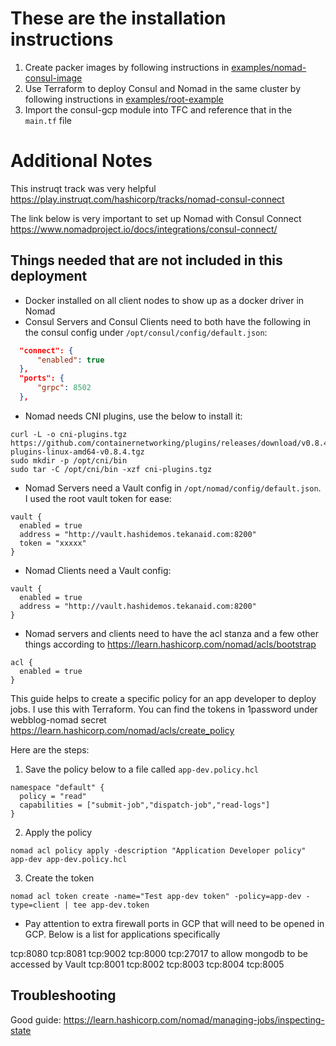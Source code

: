 # These are the installation instructions

1. Create packer images by following instructions in [examples/nomad-consul-image](https://github.com/samgabrail/terraform-google-nomad/tree/master/examples/nomad-consul-image)
2. Use Terraform to deploy Consul and Nomad in the same cluster by following instructions in [examples/root-example](https://github.com/samgabrail/terraform-google-nomad/tree/master/examples/root-example)
3. Import the consul-gcp module into TFC and reference that in the `main.tf` file

# Additional Notes

This instruqt track was very helpful
https://play.instruqt.com/hashicorp/tracks/nomad-consul-connect

The link below is very important to set up Nomad with Consul Connect
https://www.nomadproject.io/docs/integrations/consul-connect/

## Things needed that are not included in this deployment
- Docker installed on all client nodes to show up as a docker driver in Nomad
- Consul Servers and Consul Clients need to both have the following in the consul config under `/opt/consul/config/default.json`:

```json
  "connect": {
	  "enabled": true
  },
  "ports": {
	  "grpc": 8502
  },
```

- Nomad needs CNI plugins, use the below to install it:
```shell
curl -L -o cni-plugins.tgz https://github.com/containernetworking/plugins/releases/download/v0.8.4/cni-plugins-linux-amd64-v0.8.4.tgz
sudo mkdir -p /opt/cni/bin
sudo tar -C /opt/cni/bin -xzf cni-plugins.tgz
```

- Nomad Servers need a Vault config in `/opt/nomad/config/default.json`. I used the root vault token for ease:
```shell
vault {
  enabled = true
  address = "http://vault.hashidemos.tekanaid.com:8200"
  token = "xxxxx" 
}
```

- Nomad Clients need a Vault config:
```shell
vault {
  enabled = true
  address = "http://vault.hashidemos.tekanaid.com:8200"
}
```

- Nomad servers and clients need to have the acl stanza and a few other things according to https://learn.hashicorp.com/nomad/acls/bootstrap
```shell
acl {
  enabled = true
}
```
This guide helps to create a specific policy for an app developer to deploy jobs. I use this with Terraform. You can find the tokens in 1password under webblog-nomad secret
https://learn.hashicorp.com/nomad/acls/create_policy

Here are the steps:
1. Save the policy below to a file called `app-dev.policy.hcl`
```shell
namespace "default" {
  policy = "read"
  capabilities = ["submit-job","dispatch-job","read-logs"]
}
```

2. Apply the policy
```shell
nomad acl policy apply -description "Application Developer policy" app-dev app-dev.policy.hcl
```

3. Create the token
```shell
nomad acl token create -name="Test app-dev token" -policy=app-dev -type=client | tee app-dev.token
```

- Pay attention to extra firewall ports in GCP that will need to be opened in GCP. Below is a list for applications specifically

tcp:8080
tcp:8081
tcp:9002
tcp:8000
tcp:27017 to allow mongodb to be accessed by Vault
tcp:8001
tcp:8002
tcp:8003
tcp:8004
tcp:8005

## Troubleshooting

Good guide:
https://learn.hashicorp.com/nomad/managing-jobs/inspecting-state

